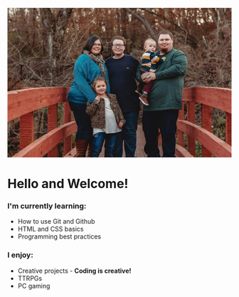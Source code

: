 ![Photo of Adam and his family](/images/family.jpg)

# **Hello and Welcome!**

### I'm currently learning:
* How to use Git and Github
* HTML and CSS basics
* Programming best practices

### I enjoy:
* Creative projects - **Coding is creative!**
* TTRPGs
* PC gaming


<!--
**tabatson/tabatson** is a ✨ _special_ ✨ repository because its `README.md` (this file) appears on your GitHub profile.

Here are some ideas to get you started:

- 🔭 I’m currently working on ...
- 🌱 I’m currently learning ...
- 👯 I’m looking to collaborate on ...
- 🤔 I’m looking for help with ...
- 💬 Ask me about ...
- 📫 How to reach me: ...
- 😄 Pronouns: ...
- ⚡ Fun fact: ...
-->
